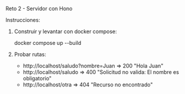 Reto 2 - Servidor con Hono

Instrucciones:

1. Construir y levantar con docker compose:

   docker compose up --build

2. Probar rutas:

   - http://localhost/saludo?nombre=Juan => 200 "Hola Juan"
   - http://localhost/saludo => 400 "Solicitud no valida: El nombre es obligatorio"
   - http://localhost/otra => 404 "Recurso no encontrado"
